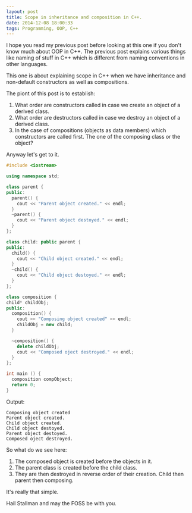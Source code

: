 ```yaml
---
layout: post
title: Scope in inheritance and composition in C++.
date: 2014-12-08 18:00:33
tags: Programming, OOP, C++
---
```


I hope you read my previous post before looking at this one if you don't know much about OOP in C++. The previous post explains various things like naming of stuff in C++ which is different from naming conventions in other languages.

This one is about explaining scope in C++ when we have inheritance and non-default constructors as well as compositions.

The piont of this post is to establish:

1. What order are constructors called in case we create an object of a derived class.
2. What order are destructors called in case we destroy an object of a derived class.
3. In the case of compositions (objects as data members) which constructors are called first. The one of the composing class or the object?


Anyway let's get to it.

```c++
#include <iostream>

using namespace std;

class parent {
public:
  parent() {
    cout << "Parent object created." << endl;
  }
  ~parent() {
    cout << "Parent object destoyed." << endl;
  }
};

class child: public parent {
public:
  child() {
    cout << "Child object created." << endl;
  }
  ~child() {
    cout << "Child object destoyed." << endl;
  }
};

class composition {
child* childObj;
public:
  composition() {
    cout << "Composing object created" << endl;
    childObj = new child;
  }

  ~composition() {
    delete childObj;
    cout << "Composed oject destroyed." << endl;
  }
};

int main () {
  composition compObject;
  return 0;
}
```

Output:

```
Composing object created
Parent object created.
Child object created.
Child object destoyed.
Parent object destoyed.
Composed oject destroyed.
```

So what do we see here:

1. The composed object is created before the objects in it.
2. The parent class is created before the child class.
3. They are then destroyed in reverse order of their creation. Child then parent then composing.

It's really that simple.

Hail Stallman and may the FOSS be with you.
